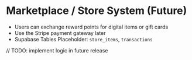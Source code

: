 # Marketplace / Store System (Future)

- Users can exchange reward points for digital items or gift cards
- Use the Stripe payment gateway later
- Supabase Tables Placeholder: `store_items`, `transactions`

// TODO: implement logic in future release
